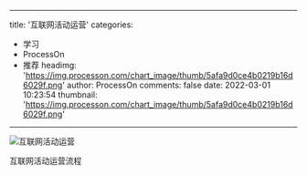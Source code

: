
---
title: '互联网活动运营'
categories: 
 - 学习
 - ProcessOn
 - 推荐
headimg: 'https://img.processon.com/chart_image/thumb/5afa9d0ce4b0219b16d6029f.png'
author: ProcessOn
comments: false
date: 2022-03-01 10:23:54
thumbnail: 'https://img.processon.com/chart_image/thumb/5afa9d0ce4b0219b16d6029f.png'
---

<div>   
<img class="thumb" alt="互联网活动运营" src="https://img.processon.com/chart_image/thumb/5afa9d0ce4b0219b16d6029f.png" referrerpolicy="no-referrer">
<p>互联网活动运营流程</p>  
</div>
            